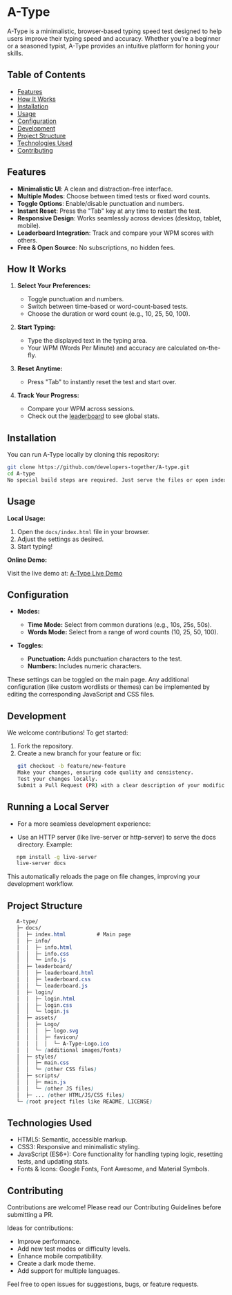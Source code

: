 # A-Type

A-Type is a minimalistic, browser-based typing speed test designed to help users improve their typing speed and accuracy. Whether you’re a beginner or a seasoned typist, A-Type provides an intuitive platform for honing your skills.

## Table of Contents

- [Features](#features)
- [How It Works](#how-it-works)
- [Installation](#installation)
- [Usage](#usage)
- [Configuration](#configuration)
- [Development](#development)
- [Project Structure](#project-structure)
- [Technologies Used](#technologies-used)
- [Contributing](#contributing)

## Features

- **Minimalistic UI**: A clean and distraction-free interface.
- **Multiple Modes**: Choose between timed tests or fixed word counts.
- **Toggle Options**: Enable/disable punctuation and numbers.
- **Instant Reset**: Press the "Tab" key at any time to restart the test.
- **Responsive Design**: Works seamlessly across devices (desktop, tablet, mobile).
- **Leaderboard Integration**: Track and compare your WPM scores with others.
- **Free & Open Source**: No subscriptions, no hidden fees.

## How It Works

1. **Select Your Preferences:**
   - Toggle punctuation and numbers.
   - Switch between time-based or word-count-based tests.
   - Choose the duration or word count (e.g., 10, 25, 50, 100).

2. **Start Typing:**
   - Type the displayed text in the typing area.
   - Your WPM (Words Per Minute) and accuracy are calculated on-the-fly.

3. **Reset Anytime:**
   - Press "Tab" to instantly reset the test and start over.

4. **Track Your Progress:**
   - Compare your WPM across sessions.
   - Check out the [leaderboard](./docs/leaderboard/leaderboard.html) to see global stats.

## Installation

You can run A-Type locally by cloning this repository:

```bash
git clone https://github.com/developers-together/A-type.git
cd A-type
No special build steps are required. Just serve the files or open index.html directly in your browser.
```

## Usage

**Local Usage:**

1. Open the `docs/index.html` file in your browser.
2. Adjust the settings as desired.
3. Start typing!

**Online Demo:**

Visit the live demo at: [A-Type Live Demo](https://developers-together.github.io/A-type/)

## Configuration

- **Modes:**
  - **Time Mode:** Select from common durations (e.g., 10s, 25s, 50s).
  - **Words Mode:** Select from a range of word counts (10, 25, 50, 100).

- **Toggles:**
  - **Punctuation:** Adds punctuation characters to the test.
  - **Numbers:** Includes numeric characters.

These settings can be toggled on the main page. Any additional configuration (like custom wordlists or themes) can be implemented by editing the corresponding JavaScript and CSS files.

## Development

We welcome contributions! To get started:

1. Fork the repository.
2. Create a new branch for your feature or fix:
   ```bash
   git checkout -b feature/new-feature
   Make your changes, ensuring code quality and consistency.
   Test your changes locally.
   Submit a Pull Request (PR) with a clear description of your modifications.
   ```

## Running a Local Server
  - For a more seamless development experience:

  - Use an HTTP server (like live-server or http-server) to serve the docs directory.
  Example:
   ```bash
      npm install -g live-server
      live-server docs
   ```
This automatically reloads the page on file changes, improving your development workflow.

## Project Structure
   ```css
      A-type/
      ├─ docs/
      │  ├─ index.html          # Main page
      │  ├─ info/
      │  │  ├─ info.html
      │  │  ├─ info.css
      │  │  └─ info.js
      │  ├─ leaderboard/
      │  │  ├─ leaderboard.html
      │  │  ├─ leaderboard.css
      │  │  └─ leaderboard.js
      │  ├─ login/
      │  │  ├─ login.html
      │  │  ├─ login.css
      │  │  └─ login.js
      │  ├─ assets/
      │  │  ├─ Logo/
      │  │  │  ├─ logo.svg
      │  │  │  ├─ favicon/
      │  │  │  │  └─ A-Type-Logo.ico
      │  │  └─ (additional images/fonts)
      │  ├─ styles/
      │  │  ├─ main.css
      │  │  └─ (other CSS files)
      │  ├─ scripts/
      │  │  ├─ main.js
      │  │  └─ (other JS files)
      │  ├─ ... (other HTML/JS/CSS files)
      └─ (root project files like README, LICENSE)
   ```

## Technologies Used
- HTML5: Semantic, accessible markup.
- CSS3: Responsive and minimalistic styling.
- JavaScript (ES6+): Core functionality for handling typing logic, resetting tests, and updating stats.
- Fonts & Icons: Google Fonts, Font Awesome, and Material Symbols.

## Contributing

Contributions are welcome! Please read our Contributing Guidelines before submitting a PR.

Ideas for contributions:

- Improve performance.
- Add new test modes or difficulty levels.
- Enhance mobile compatibility.
- Create a dark mode theme.
- Add support for multiple languages.

Feel free to open issues for suggestions, bugs, or feature requests.
